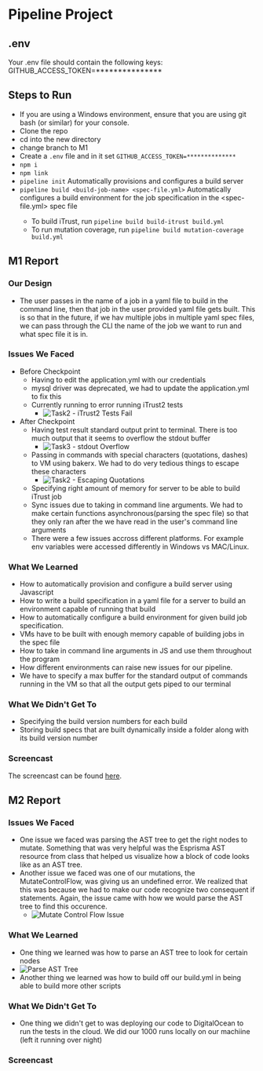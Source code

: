 # Pipeline Project

## .env
Your .env file should contain the following keys:
GITHUB_ACCESS_TOKEN=***************

## Steps to Run
* If you are using a Windows environment, ensure that you are using git bash (or similar) for your console.
* Clone the repo
* cd into the new directory
* change branch to M1
* Create a `.env` file and in it set `GITHUB_ACCESS_TOKEN=**************`
* `npm i`
* `npm link`
* `pipeline init`  Automatically provisions and configures a build server
* `pipeline build <build-job-name> <spec-file.yml>`    Automatically configures a build environment for the <build-job-name> job specification in the <spec-file.yml> spec file
  * To build iTrust, run `pipeline build build-itrust build.yml`
  * To run mutation coverage, run `pipeline build mutation-coverage build.yml`

## M1 Report
 
### Our Design
 * The user passes in the name of a job in a yaml file to build in the command line, then that job in the user provided yaml file gets built. This is so that in the future, if we hav multiple jobs in multiple yaml spec files, we can pass through the CLI the name of the job we want to run and what spec file it is in.

### Issues We Faced
 * Before Checkpoint
   * Having to edit the application.yml with our credentials
   * mysql driver was deprecated, we had to update the application.yml to fix this
   * Currently running to error running iTrust2 tests
     * ![Task2 - iTrust2 Tests Fail](https://github.ncsu.edu/CSC-DevOps-S22/DEVOPS-37/blob/main/images/Task2_iTrust2_Tests_Fail.png)
 * After Checkpoint
   * Having test result standard output print to terminal. There is too much output that it seems to overflow the stdout buffer
     * ![Task3 - stdout Overflow](https://github.ncsu.edu/CSC-DevOps-S22/DEVOPS-37/blob/main/images/Task3_stdout_overflow.png)
   * Passing in commands with special characters (quotations, dashes) to VM using bakerx. We had to do very tedious things to escape these characters
     * ![Task2 - Escaping Quotations](https://github.ncsu.edu/CSC-DevOps-S22/DEVOPS-37/blob/main/images/Task2_Escape_Characters.png)
   * Specifying right amount of memory for server to be able to build iTrust job
   * Sync issues due to taking in command line arguments. We had to make certain functions asynchronous(parsing the spec file) so that they only ran after the we have read in the user's command line arguments
   * There were a few issues accross different platforms. For example env variables were accessed differently in Windows vs MAC/Linux.

### What We Learned
 * How to automatically provision and configure a build server using Javascript
 * How to write a build specification in a yaml file for a server to build an environment capable of running that build
 * How to automatically configure a build environment for given build job specification.
 * VMs have to be built with enough memory capable of building jobs in the spec file
 * How to take in command line arguments in JS and use them throughout the program
 * How different environments can raise new issues for our pipeline.
 * We have to specify a max buffer for the standard output of commands running in the VM so that all the output gets piped to our terminal

### What We Didn't Get To
 * Specifying the build version numbers for each build
 * Storing build specs that are built dynamically inside a folder along with its build version number
 
### Screencast
 The screencast can be found [here](https://github.ncsu.edu/CSC-DevOps-S22/DEVOPS-37/tree/main/Screencasts).
 
## M2 Report
 
### Issues We Faced
* One issue we faced was parsing the AST tree to get the right nodes to mutate. Something that was very helpful was the Esprisma AST resource from class that helped us visualize how a block of code looks like as an AST tree.
* Another issue we faced was one of our mutations, the MutateControlFlow, was giving us an undefined error. We realized that this was because we had to make our code recognize two consequent if statements. Again, the issue came with how we would parse the AST tree to find this occurence.
  * ![Mutate Control Flow Issue](https://github.ncsu.edu/CSC-DevOps-S22/DEVOPS-37/blob/main/images/mutatecontrolflow_pic.png)

### What We Learned
* One thing we learned was how to parse an AST tree to look for certain nodes
 * ![Parse AST Tree](https://github.ncsu.edu/CSC-DevOps-S22/DEVOPS-37/blob/main/images/esprima_parser.png)
* Another thing we learned was how to build off our build.yml in being able to build more other scripts

### What We Didn't Get To
* One thing we didn't get to was deploying our code to DigitalOcean to run the tests in the cloud. We did our 1000 runs locally on our machiine (left it running over night)
 
### Screencast
